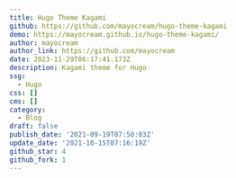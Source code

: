 ```yaml
---
title: Hugo Theme Kagami
github: https://github.com/mayocream/hugo-theme-kagami
demo: https://mayocream.github.io/hugo-theme-kagami/
author: mayocream
author_link: https://github.com/mayocream
date: 2023-11-29T06:17:41.173Z
description: Kagami theme for Hugo
ssg:
  - Hugo
css: []
cms: []
category:
  - Blog
draft: false
publish_date: '2021-09-19T07:50:03Z'
update_date: '2021-10-15T07:16:19Z'
github_star: 4
github_fork: 1
---
```

